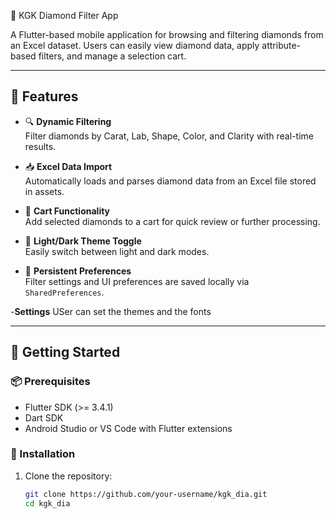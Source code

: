 💎 KGK Diamond Filter App
 
A Flutter-based mobile application for browsing and filtering diamonds from an Excel dataset. Users can easily view diamond data, apply attribute-based filters, and manage a selection cart.
 
---
 
## 📱 Features
 
- 🔍 **Dynamic Filtering**  
  Filter diamonds by Carat, Lab, Shape, Color, and Clarity with real-time results.
 
- 📥 **Excel Data Import**  
  Automatically loads and parses diamond data from an Excel file stored in assets.
 
- 🛒 **Cart Functionality**  
  Add selected diamonds to a cart for quick review or further processing.
 
- 🌙 **Light/Dark Theme Toggle**  
  Easily switch between light and dark modes.
 
- 📂 **Persistent Preferences**  
  Filter settings and UI preferences are saved locally via `SharedPreferences`.

-**Settings**
  USer can set the themes and the fonts
 
---
 
## 🚀 Getting Started
 
### 📦 Prerequisites
 
- Flutter SDK (>= 3.4.1)
- Dart SDK
- Android Studio or VS Code with Flutter extensions
 
### 🔧 Installation
 
1. Clone the repository:
 
   ```bash
   git clone https://github.com/your-username/kgk_dia.git
   cd kgk_dia
